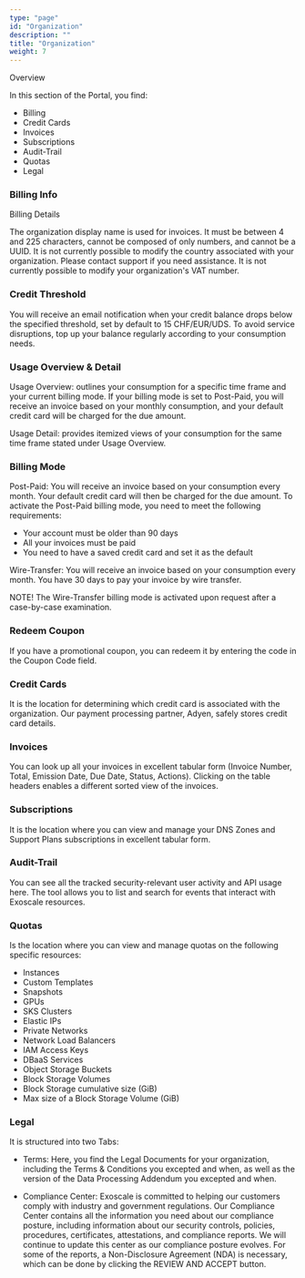 ```yaml
---
type: "page"
id: "Organization"
description: ""
title: "Organization"
weight: 7
---
```


Overview

In this section of the Portal, you find:

 - Billing
 - Credit Cards
 - Invoices
 - Subscriptions
 - Audit-Trail
 - Quotas
 - Legal

### Billing Info

Billing Details

The organization display name is used for invoices. It must be between 4 and 225 characters, cannot be composed of only numbers, and cannot be a UUID. It is not currently possible to modify the country associated with your organization. Please contact support if you need assistance. It is not currently possible to modify your organization's VAT number.

### Credit Threshold

You will receive an email notification when your credit balance drops below the specified threshold, set by default to 15 CHF/EUR/UDS. To avoid service disruptions, top up your balance regularly according to your consumption needs.

### Usage Overview & Detail

Usage Overview: outlines your consumption for a specific time frame and your current billing mode. If your billing mode is set to Post-Paid, you will receive an invoice based on your monthly consumption, and your default credit card will be charged for the due amount.

Usage Detail: provides itemized views of your consumption for the same time frame stated under Usage Overview.

### Billing Mode

Post-Paid: You will receive an invoice based on your consumption every month. Your default credit card will then be charged for the due amount. To activate the Post-Paid billing mode, you need to meet the following requirements:

 - Your account must be older than 90 days
 - All your invoices must be paid
 - You need to have a saved credit card and set it as the default

Wire-Transfer: You will receive an invoice based on your consumption every month. You have 30 days to pay your invoice by wire transfer.

NOTE! The Wire-Transfer billing mode is activated upon request after a case-by-case examination.

### Redeem Coupon

If you have a promotional coupon, you can redeem it by entering the code in the Coupon Code field.

### Credit Cards

It is the location for determining which credit card is associated with the organization. Our payment processing partner, Adyen, safely stores credit card details.

### Invoices

You can look up all your invoices in excellent tabular form (Invoice Number, Total, Emission Date, Due Date, Status, Actions). Clicking on the table headers enables a different sorted view of the invoices.

### Subscriptions

It is the location where you can view and manage your DNS Zones and Support Plans subscriptions in excellent tabular form.

### Audit-Trail

You can see all the tracked security-relevant user activity and API usage here. The tool allows you to list and search for events that interact with Exoscale resources.

### Quotas

Is the location where you can view and manage quotas on the following specific resources:

 - Instances
 - Custom Templates
 - Snapshots
 - GPUs
 - SKS Clusters
 - Elastic IPs
 - Private Networks
 - Network Load Balancers
 - IAM Access Keys
 - DBaaS Services
 - Object Storage Buckets
 - Block Storage Volumes
 - Block Storage cumulative size (GiB)
 - Max size of a Block Storage Volume (GiB)

### Legal

It is structured into two Tabs:

 - Terms: Here, you find the Legal Documents for your organization, including the Terms & Conditions you excepted and when, as well as the version of the Data Processing Addendum you excepted and when.

 - Compliance Center: Exoscale is committed to helping our customers comply with industry and government regulations. Our Compliance Center contains all the information you need about our compliance posture, including information about our security controls, policies, procedures, certificates, attestations, and compliance reports. We will continue to update this center as our compliance posture evolves. For some of the reports, a Non-Disclosure Agreement (NDA) is necessary, which can be done by clicking the REVIEW AND ACCEPT button.
